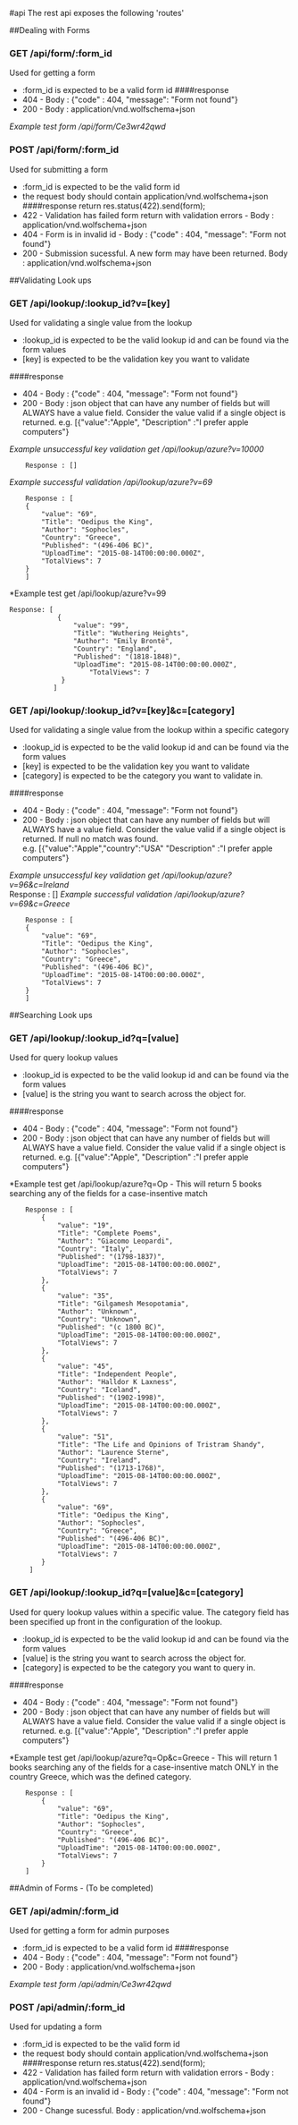 #api
The rest api exposes the following 'routes'
 
##Dealing with Forms
### GET /api/form/:form_id
Used for getting a form
* :form_id is expected to be a valid form id
####response 
* 404 - Body : {"code" : 404, "message": "Form not found"} 
* 200 - Body : application/vnd.wolfschema+json

*Example test form /api/form/Ce3wr42qwd*

### POST /api/form/:form_id
Used for submitting a form
* :form_id is expected to be the valid form id
* the request body should contain application/vnd.wolfschema+json
####response 
return res.status(422).send(form);
* 422 - Validation has failed form return with validation errors - Body : application/vnd.wolfschema+json
* 404 - Form is in invalid id - Body : {"code" : 404, "message": "Form not found"} 
* 200 - Submission sucessful. A new form may have been returned. Body : application/vnd.wolfschema+json


##Validating Look ups

### GET /api/lookup/:lookup_id?v=[key]
Used for validating a single value from the lookup
* :lookup_id is expected to be the valid lookup id and can be found via the form values
* [key] is expected to be the validation key you want to validate

####response 
* 404 - Body : {"code" : 404, "message": "Form not found"} 
* 200 - Body : json object that can have any number of fields but will ALWAYS have a value field. Consider the value valid if a single object is returned. 
    e.g. [{"value":"Apple", "Description" :"I prefer apple computers"}

*Example unsuccessful key validation get /api/lookup/azure?v=10000*  

        Response : []

*Example successful validation /api/lookup/azure?v=69*

        Response : [
        {
            "value": "69",
            "Title": "Oedipus the King",
            "Author": "Sophocles",
            "Country": "Greece",
            "Published": "(496-406 BC)",
            "UploadTime": "2015-08-14T00:00:00.000Z",
            "TotalViews": 7
        }
        ]
        
*Example test get /api/lookup/azure?v=99

    Response: [
                {
                    "value": "99",
                    "Title": "Wuthering Heights",
                    "Author": "Emily Brontë",
                    "Country": "England",
                    "Published": "(1818-1848)",
                    "UploadTime": "2015-08-14T00:00:00.000Z",
                        "TotalViews": 7
                 }
               ]

### GET /api/lookup/:lookup_id?v=[key]&c=[category]
Used for validating a single value from the lookup within a specific category
* :lookup_id is expected to be the valid lookup id and can be found via the form values
* [key] is expected to be the validation key you want to validate
* [category] is expected to be the category you want to validate in. 

####response 
* 404 - Body : {"code" : 404, "message": "Form not found"} 
* 200 - Body : json object that can have any number of fields but will ALWAYS have a value field. Consider the value valid if a single object is returned. If null no match was found.  
    e.g. [{"value":"Apple","country":"USA" "Description" :"I prefer apple computers"}

*Example unsuccessful key validation get /api/lookup/azure?v=96&c=Ireland*  
        Response : []
*Example successful validation /api/lookup/azure?v=69&c=Greece*

        Response : [
        {
            "value": "69",
            "Title": "Oedipus the King",
            "Author": "Sophocles",
            "Country": "Greece",
            "Published": "(496-406 BC)",
            "UploadTime": "2015-08-14T00:00:00.000Z",
            "TotalViews": 7
        }
        ]


##Searching Look ups

### GET /api/lookup/:lookup_id?q=[value]
Used for query lookup values 
* :lookup_id is expected to be the valid lookup id and can be found via the form values
* [value] is the string you want to search across the object for. 

####response 
* 404 - Body : {"code" : 404, "message": "Form not found"} 
* 200 - Body : json object that can have any number of fields but will ALWAYS have a value field. Consider the value valid if a single object is returned. 
    e.g. [{"value":"Apple", "Description" :"I prefer apple computers"}

*Example test get /api/lookup/azure?q=Op - This will return 5 books searching any of the fields for a case-insentive match

        Response : [
            {
                "value": "19",
                "Title": "Complete Poems",
                "Author": "Giacomo Leopardi",
                "Country": "Italy",
                "Published": "(1798-1837)",
                "UploadTime": "2015-08-14T00:00:00.000Z",
                "TotalViews": 7
            },
            {
                "value": "35",
                "Title": "Gilgamesh Mesopotamia",
                "Author": "Unknown",
                "Country": "Unknown",
                "Published": "(c 1800 BC)",
                "UploadTime": "2015-08-14T00:00:00.000Z",
                "TotalViews": 7
            },
            {
                "value": "45",
                "Title": "Independent People",
                "Author": "Halldor K Laxness",
                "Country": "Iceland",
                "Published": "(1902-1998)",
                "UploadTime": "2015-08-14T00:00:00.000Z",
                "TotalViews": 7
            },
            {
                "value": "51",
                "Title": "The Life and Opinions of Tristram Shandy",
                "Author": "Laurence Sterne",
                "Country": "Ireland",
                "Published": "(1713-1768)",
                "UploadTime": "2015-08-14T00:00:00.000Z",
                "TotalViews": 7
            },
            {
                "value": "69",
                "Title": "Oedipus the King",
                "Author": "Sophocles",
                "Country": "Greece",
                "Published": "(496-406 BC)",
                "UploadTime": "2015-08-14T00:00:00.000Z",
                "TotalViews": 7
            }
         ]

### GET /api/lookup/:lookup_id?q=[value]&c=[category]
Used for query lookup values within a specific value. The category field has been specified up front in the configuration of the lookup.
* :lookup_id is expected to be the valid lookup id and can be found via the form values
* [value] is the string you want to search across the object for. 
* [category] is expected to be the category you want to query in.
 
####response 
* 404 - Body : {"code" : 404, "message": "Form not found"} 
* 200 - Body : json object that can have any number of fields but will ALWAYS have a value field. Consider the value valid if a single object is returned. 
    e.g. [{"value":"Apple", "Description" :"I prefer apple computers"}

*Example test get /api/lookup/azure?q=Op&c=Greece - This will return 1 books searching any of the fields for a case-insentive match ONLY in the country Greece, which was the defined category.

        Response : [
            {
                "value": "69",
                "Title": "Oedipus the King",
                "Author": "Sophocles",
                "Country": "Greece",
                "Published": "(496-406 BC)",
                "UploadTime": "2015-08-14T00:00:00.000Z",
                "TotalViews": 7
            }
        ]

##Admin of Forms - (To be completed)
### GET /api/admin/:form_id
Used for getting a form for admin purposes
* :form_id is expected to be a valid form id
####response 
* 404 - Body : {"code" : 404, "message": "Form not found"} 
* 200 - Body : application/vnd.wolfschema+json

*Example test form /api/admin/Ce3wr42qwd*

### POST /api/admin/:form_id
Used for updating a form
* :form_id is expected to be the valid form id
* the request body should contain application/vnd.wolfschema+json
####response 
return res.status(422).send(form);
* 422 - Validation has failed form return with validation errors - Body : application/vnd.wolfschema+json
* 404 - Form is an invalid id - Body : {"code" : 404, "message": "Form not found"} 
* 200 - Change sucessful. Body : application/vnd.wolfschema+json
